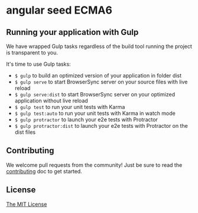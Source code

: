 # angular seed ECMA6

## Running your application with Gulp

We have wrapped Gulp tasks regardless of the build tool running the project is transparent to you.

It's time to use Gulp tasks:
- `$ gulp` to build an optimized version of your application in folder dist
- `$ gulp serve` to start BrowserSync server on your source files with live reload
- `$ gulp serve:dist` to start BrowserSync server on your optimized application without live reload
- `$ gulp test` to run your unit tests with Karma
- `$ gulp test:auto` to run your unit tests with Karma in watch mode
- `$ gulp protractor` to launch your e2e tests with Protractor
- `$ gulp protractor:dist` to launch your e2e tests with Protractor on the dist files

## Contributing
We welcome pull requests from the community! Just be sure to read the [contributing]() doc to get started.

## License
[The MIT License](LICENSE.md)
